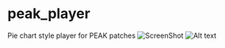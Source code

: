 # peak_player
Pie chart style player for PEAK patches
![ScreenShot](https://raw.github.com/{MiriKat}/{peak_player}/{master}/{peak_player/PEAK.png})
![Alt text](peak_player/PEAK.png?raw=true "Title")

